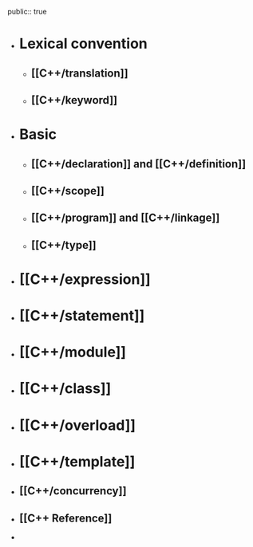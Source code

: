 public:: true

- # Lexical convention
	- ## [[C++/translation]]
	- ## [[C++/keyword]]
- # Basic
	- ## [[C++/declaration]] and [[C++/definition]]
	- ## [[C++/scope]]
	- ## [[C++/program]] and [[C++/linkage]]
	- ## [[C++/type]]
- # [[C++/expression]]
- # [[C++/statement]]
- # [[C++/module]]
- # [[C++/class]]
- # [[C++/overload]]
- # [[C++/template]]
- ## [[C++/concurrency]]
- ## [[C++ Reference]]
-